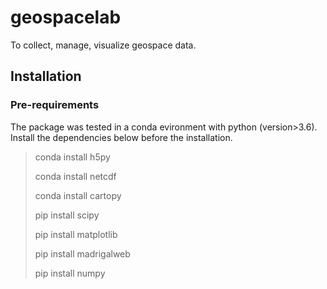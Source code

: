 # geospacelab
To collect, manage, visualize geospace data.

## Installation

### Pre-requirements
The package was tested in a conda evironment with python (version>3.6). Install the dependencies below before the installation. 

> conda install h5py
> 
> conda install netcdf
> 
> conda install cartopy 
> 
> pip install scipy
> 
> pip install matplotlib
> 
> pip install madrigalweb
> 
> pip install numpy
>
